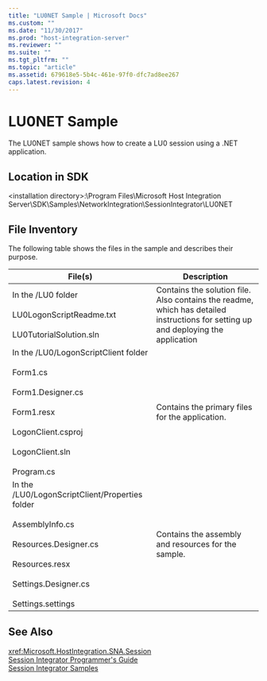 ```yaml
---
title: "LU0NET Sample | Microsoft Docs"
ms.custom: ""
ms.date: "11/30/2017"
ms.prod: "host-integration-server"
ms.reviewer: ""
ms.suite: ""
ms.tgt_pltfrm: ""
ms.topic: "article"
ms.assetid: 679618e5-5b4c-461e-97f0-dfc7ad8ee267
caps.latest.revision: 4
---
```

# LU0NET Sample
The LU0NET sample shows how to create a LU0 session using a .NET application.  
  
## Location in SDK  
 \<installation directory>:\Program Files\Microsoft Host Integration Server\SDK\Samples\NetworkIntegration\SessionIntegrator\LU0NET  
  
## File Inventory  
 The following table shows the files in the sample and describes their purpose.  
  
|File(s)|Description|  
|---------------|-----------------|  
|In the /LU0 folder<br /><br /> LU0LogonScriptReadme.txt<br /><br /> LU0TutorialSolution.sln|Contains the solution file. Also contains the readme, which has detailed instructions for setting up and deploying the application|  
|In the /LU0/LogonScriptClient folder<br /><br /> Form1.cs<br /><br /> Form1.Designer.cs<br /><br /> Form1.resx<br /><br /> LogonClient.csproj<br /><br /> LogonClient.sln<br /><br /> Program.cs|Contains the primary files for the application.|  
|In the /LU0/LogonScriptClient/Properties folder<br /><br /> AssemblyInfo.cs<br /><br /> Resources.Designer.cs<br /><br /> Resources.resx<br /><br /> Settings.Designer.cs<br /><br /> Settings.settings|Contains the assembly and resources for the sample.|  
  
## See Also  
 <xref:Microsoft.HostIntegration.SNA.Session>   
 [Session Integrator Programmer's Guide](../HIS2010/session-integrator-programmer-s-guide1.md)   
 [Session Integrator Samples](../HIS2010/session-integrator-samples.md)